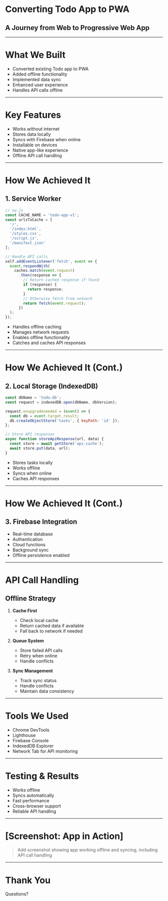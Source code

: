 # Converting Todo App to PWA
## A Journey from Web to Progressive Web App

---

# What We Built
- Converted existing Todo app to PWA
- Added offline functionality
- Implemented data sync
- Enhanced user experience
- Handles API calls offline

---

# Key Features
- Works without internet
- Stores data locally
- Syncs with Firebase when online
- Installable on devices
- Native app-like experience
- Offline API call handling

---

# How We Achieved It

## 1. Service Worker
```javascript
// sw.js
const CACHE_NAME = 'todo-app-v1';
const urlsToCache = [
  '/',
  '/index.html',
  '/styles.css',
  '/script.js',
  '/manifest.json'
];

// Handle API calls
self.addEventListener('fetch', event => {
  event.respondWith(
    caches.match(event.request)
      .then(response => {
        // Return cached response if found
        if (response) {
          return response;
        }
        // Otherwise fetch from network
        return fetch(event.request);
      })
  );
});
```
- Handles offline caching
- Manages network requests
- Enables offline functionality
- Catches and caches API responses

---

# How We Achieved It (Cont.)

## 2. Local Storage (IndexedDB)
```javascript
const dbName = 'todo-db';
const request = indexedDB.open(dbName, dbVersion);

request.onupgradeneeded = (event) => {
  const db = event.target.result;
  db.createObjectStore('tasks', { keyPath: 'id' });
};

// Store API responses
async function storeApiResponse(url, data) {
  const store = await getStore('api-cache');
  await store.put(data, url);
}
```
- Stores tasks locally
- Works offline
- Syncs when online
- Caches API responses

---

# How We Achieved It (Cont.)

## 3. Firebase Integration
- Real-time database
- Authentication
- Cloud functions
- Background sync
- Offline persistence enabled

---

# API Call Handling

## Offline Strategy
1. **Cache First**
   - Check local cache
   - Return cached data if available
   - Fall back to network if needed

2. **Queue System**
   - Store failed API calls
   - Retry when online
   - Handle conflicts

3. **Sync Management**
   - Track sync status
   - Handle conflicts
   - Maintain data consistency

---

# Tools We Used
- Chrome DevTools
- Lighthouse
- Firebase Console
- IndexedDB Explorer
- Network Tab for API monitoring

---

# Testing & Results
- Works offline
- Syncs automatically
- Fast performance
- Cross-browser support
- Reliable API handling

---

# [Screenshot: App in Action]
> Add screenshot showing app working offline and syncing, including API call handling

---

# Thank You
Questions? 